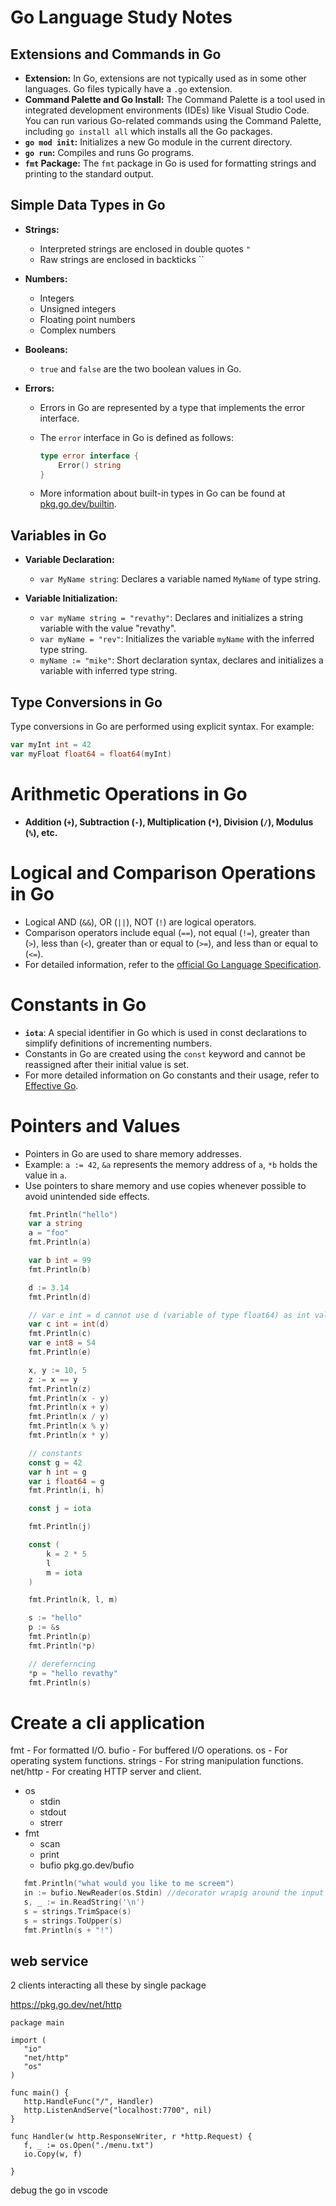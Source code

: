 # Go Language Study Notes

## Extensions and Commands in Go

- **Extension:** In Go, extensions are not typically used as in some other languages. Go files typically have a `.go` extension.
- **Command Palette and Go Install:** The Command Palette is a tool used in integrated development environments (IDEs) like Visual Studio Code. You can run various Go-related commands using the Command Palette, including `go install all` which installs all the Go packages.
- **`go mod init`:** Initializes a new Go module in the current directory.
- **`go run`:** Compiles and runs Go programs.
- **`fmt` Package:** The `fmt` package in Go is used for formatting strings and printing to the standard output.

## Simple Data Types in Go

- **Strings:**
  - Interpreted strings are enclosed in double quotes `"`
  - Raw strings are enclosed in backticks ``

- **Numbers:**
  - Integers
  - Unsigned integers
  - Floating point numbers
  - Complex numbers

- **Booleans:**
  - `true` and `false` are the two boolean values in Go.

- **Errors:**
  - Errors in Go are represented by a type that implements the error interface.
  - The `error` interface in Go is defined as follows:
    ```go
    type error interface {
        Error() string
    }
    ```

  - More information about built-in types in Go can be found at [pkg.go.dev/builtin](https://pkg.go.dev/builtin).

## Variables in Go

- **Variable Declaration:**
  - `var MyName string`: Declares a variable named `MyName` of type string.

- **Variable Initialization:**
  - `var myName string = "revathy"`: Declares and initializes a string variable with the value "revathy".
  - `var myName = "rev"`: Initializes the variable `myName` with the inferred type string.
  - `myName := "mike"`: Short declaration syntax, declares and initializes a variable with inferred type string.

## Type Conversions in Go

Type conversions in Go are performed using explicit syntax. For example:
```go
var myInt int = 42
var myFloat float64 = float64(myInt)
```
 
# Arithmetic Operations in Go

- **Addition (`+`), Subtraction (`-`), Multiplication (`*`), Division (`/`), Modulus (`%`), etc.**

# Logical and Comparison Operations in Go

- Logical AND (`&&`), OR (`||`), NOT (`!`) are logical operators.
- Comparison operators include equal (`==`), not equal (`!=`), greater than (`>`), less than (`<`), greater than or equal to (`>=`), and less than or equal to (`<=`).
- For detailed information, refer to the [official Go Language Specification](https://go.dev/ref/spec).

# Constants in Go

- **`iota`**: A special identifier in Go which is used in const declarations to simplify definitions of incrementing numbers.
- Constants in Go are created using the `const` keyword and cannot be reassigned after their initial value is set.
- For more detailed information on Go constants and their usage, refer to [Effective Go](https://go.dev/doc/effective_go#constants).

# Pointers and Values

- Pointers in Go are used to share memory addresses.
- Example: `a := 42`, `&a` represents the memory address of `a`, `*b` holds the value in `a`.
- Use pointers to share memory and use copies whenever possible to avoid unintended side effects.

```go
    fmt.Println("hello")
	var a string
	a = "foo"
	fmt.Println(a)

	var b int = 99
	fmt.Println(b)

	d := 3.14
	fmt.Println(d)

	// var e int = d cannot use d (variable of type float64) as int value in variable declaration
	var c int = int(d)
	fmt.Println(c)
	var e int8 = 54
	fmt.Println(e)

	x, y := 10, 5
	z := x == y
	fmt.Println(z)
	fmt.Println(x - y)
	fmt.Println(x + y)
	fmt.Println(x / y)
	fmt.Println(x % y)
	fmt.Println(x * y)

	// constants
	const g = 42
	var h int = g
	var i float64 = g
	fmt.Println(i, h)

	const j = iota

	fmt.Println(j)

	const (
		k = 2 * 5
		l
		m = iota
	)

	fmt.Println(k, l, m)

	s := "hello"
	p := &s
	fmt.Println(p)
	fmt.Println(*p)

	// dereferncing
	*p = "hello revathy"
	fmt.Println(s)
```

# Create a cli application

fmt - For formatted I/O.
bufio - For buffered I/O operations.
os - For operating system functions.
strings - For string manipulation functions.
net/http - For creating HTTP server and client.

- os
    - stdin
    - stdout
    - strerr
- fmt
    - scan
    - print
    - bufio pkg.go.dev/bufio

 ```go
    fmt.Println("what would you like to me screem")
	in := bufio.NewReader(os.Stdin) //decorator wrapig around the input function
	s, _ := in.ReadString('\n')
	s = strings.TrimSpace(s)
	s = strings.ToUpper(s)
	fmt.Println(s + "!")
 ```

 ## web service

 2 clients interacting
 all these by single package 

https://pkg.go.dev/net/http
 ```
 package main

import (
	"io"
	"net/http"
	"os"
)

func main() {
	http.HandleFunc("/", Handler)
	http.ListenAndServe("localhost:7700", nil)
}

func Handler(w http.ResponseWriter, r *http.Request) {
	f, _ := os.Open("./menu.txt")
	io.Copy(w, f)

}
 ```

debug the go in vscode
